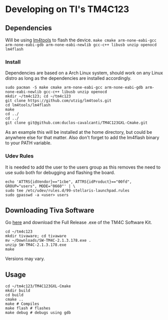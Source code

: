 # Developing on TI's TM4C123 

## Dependencies
Will be using [lm4tools](https://github.com/utzig/lm4tools) to flash the device.
`make cmake arm-none-eabi-gcc arm-none-eabi-gdb arm-none-eabi-newlib gcc-c++ libusb unzip openocd lm4flash`

### Install
Dependencies are based on a Arch Linux system, should work on any Linux distro as long as
the dependencies are installed accordingly.
```
sudo pacman -S make cmake arm-none-eabi-gcc arm-none-eabi-gdb arm-none-eabi-newlib gcc-c++ libusb unzip openocd
mkdir ~/tm4c123; cd ~/tm4c123
git clone https://github.com/utzig/lm4tools.git
cd lm4tools/lm4flash
make
cd ../
cd ../
git clone git@github.com:duclos-cavalcanti/TM4C123GXL-Cmake.git
```
As an example this will be installed at the home directory, but could be anywhere else for
that matter. Also don't forget to add the lm4flash binary to your PATH variable.

### Udev Rules
It is needed to add the user to the users group as this removes the need to use sudo both
for debugging and flashing the board.
```
echo 'ATTRS{idVendor}=="1cbe", ATTRS{idProduct}=="00fd", GROUP="users", MODE="0660"' | \
sudo tee /etc/udev/rules.d/99-stellaris-launchpad.rules
sudo gpasswd -a <user> users
```

## Downloading Tiva Software
Go [here](https://www.ti.com/tool/SW-TM4C) and download the Full Release .exe of the TM4C
Software Kit.

```
cd ~/tm4c123
mkdir tivaware; cd tivaware
mv ~/Downloads/SW-TM4C-2.1.3.178.exe .
unzip SW-TM4C-2.1.3.178.exe
make
```
Versions may vary.

## Usage
```
cd ~/tm4c123/TM4C123GXL-Cmake
mkdir build
cd build
cmake ..
make # Compiles
make flash # flashes
make debug # debugs using gdb
```
